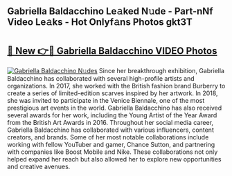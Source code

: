 ## Gabriella Baldacchino Le𝚊ked N𝚞de - Part-nNf Video Le𝚊ks - Hot Onlyf𝚊ns Photos gkt3T

# <h2><a href="http://ab83021.deff.icu/?id=Gabriella+Baldacchino">🔗 New 👉🔴 Gabriella Baldacchino VIDEO Photos</a></h2>

[![Gabriella Baldacchino N𝚞des](https://i.imgur.com/rIISA9y.gif)](http://ab83021.deff.icu/?id=Gabriella+Baldacchino)
Since her breakthrough exhibition, Gabriella Baldacchino has collaborated with several high-profile artists and organizations. In 2017, she worked with the British fashion brand Burberry to create a series of limited-edition scarves inspired by her artwork. In 2018, she was invited to participate in the Venice Biennale, one of the most prestigious art events in the world. Gabriella Baldacchino has also received several awards for her work, including the Young Artist of the Year Award from the British Art Awards in 2016. Throughout her social media career, Gabriella Baldacchino has collaborated with various influencers, content creators, and brands. Some of her most notable collaborations include working with fellow YouTuber and gamer, Chance Sutton, and partnering with companies like Boost Mobile and Nike. These collaborations not only helped expand her reach but also allowed her to explore new opportunities and creative avenues.
